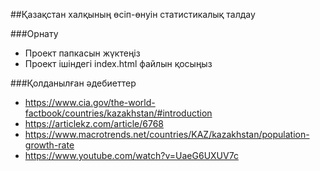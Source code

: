 ##Қазақстан халқының өсіп-өнуін статистикалық талдау

###Орнату
- Проект папкасын жүктеңіз
- Проект ішіндегі index.html файлын қосыңыз

###Қолданылған әдебиеттер
- https://www.cia.gov/the-world-factbook/countries/kazakhstan/#introduction
- https://articlekz.com/article/6768
- https://www.macrotrends.net/countries/KAZ/kazakhstan/population-growth-rate
- https://www.youtube.com/watch?v=UaeG6UXUV7c